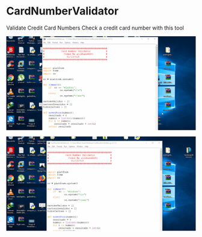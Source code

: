 # CardNumberValidator

Validate Credit Card Numbers Check a credit card number with this tool

![](img/card_checker_valid.gif)

![](img/card_checker.gif)
